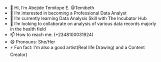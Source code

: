 - 👋 Hi, I’m Abejide Temitope E. @Temibeth
- 👀 I’m interested in becoming a Professional Data Analyst
- 🌱 I’m currently learning Data Analysis Skill with The Incubator Hub
- 💞️ I’m looking to collaborate on analysis of various data records majorly in the health field
- 📫 How to reach me: (+2348100031924)
- 😄 Pronouns: She/Her
- ⚡ Fun fact: I'm also a good artist(Real life Drawing) and a Content Creator)

<!---
Temibeth/Temibeth is a ✨ special ✨ repository because its `README.md` (this file) appears on your GitHub profile.
You can click the Preview link to take a look at your changes.
--->
